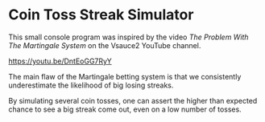 ﻿# Coin Toss Streak Simulator

This small console program was inspired by the video _The Problem With The Martingale System_ on the Vsauce2 YouTube channel.

https://youtu.be/DntEoGG7RyY

The main flaw of the Martingale betting system is that we consistently underestimate the likelihood of big losing streaks. 

By simulating several coin tosses, one can assert the higher than expected chance to see a big streak come out, even on a low number of tosses.

